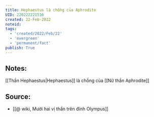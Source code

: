 ```yaml
---
title: Hephaestus là chồng của Aphrodite
UID: 220222221516
created: 22-Feb-2022
noteid:
tags:
  - 'created/2022/Feb/22'
  - 'evergreen'
  - 'permanent/fact'
publish: True
---
```

## Notes:
[[Thần Hephaestus|Hephaestus]] là chồng của [[Nữ thần Aphrodite]]

## Source:
- [[@ wiki, Mười hai vị thần trên đỉnh Olympus]]




